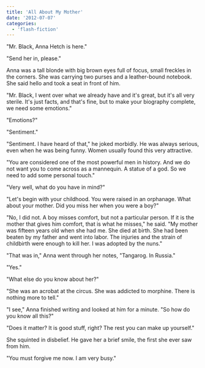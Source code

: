 ```yaml
---
title: 'All About My Mother'
date: '2012-07-07'
categories:
  - 'flash-fiction'
---
```


"Mr. Black, Anna Hetch is here."

"Send her in, please."

Anna was a tall blonde with big brown eyes full of focus, small freckles in the
corners. She was carrying two purses and a leather-bound notebook. She said
hello and took a seat in front of him.

"Mr. Black, I went over what we already have and it's great, but it's all very
sterile. It's just facts, and that's fine, but to make your biography complete,
we need some emotions."

"Emotions?"

"Sentiment."

"Sentiment. I have heard of that," he joked morbidly. He was always serious,
even when he was being funny. Women usually found this very attractive.

"You are considered one of the most powerful men in history. And we do not want
you to come across as a mannequin. A statue of a god. So we need to add some
personal touch."

"Very well, what do you have in mind?"

"Let's begin with your childhood. You were raised in an orphanage. What about
your mother. Did you miss her when you were a boy?"

"No, I did not. A boy misses comfort, but not a particular person. If it is the
mother that gives him comfort, that is what he misses," he said. "My mother was
fifteen years old when she had me. She died at birth. She had been beaten by my
father and went into labor. The injuries and the strain of childbirth were
enough to kill her. I was adopted by the nuns."

"That was in," Anna went through her notes, "Tangarog. In Russia."

"Yes."

"What else do you know about her?"

"She was an acrobat at the circus. She was addicted to morphine. There is
nothing more to tell."

"I see," Anna finished writing and looked at him for a minute. "So how do you
know all this?"

"Does it matter? It is good stuff, right? The rest you can make up yourself."

She squinted in disbelief. He gave her a brief smile, the first she ever saw
from him.

"You must forgive me now. I am very busy."
